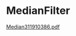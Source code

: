 # MedianFilter

[Median311910386.pdf](https://github.com/cyber465/MedianFilter/files/6402932/Median311910386.pdf)
